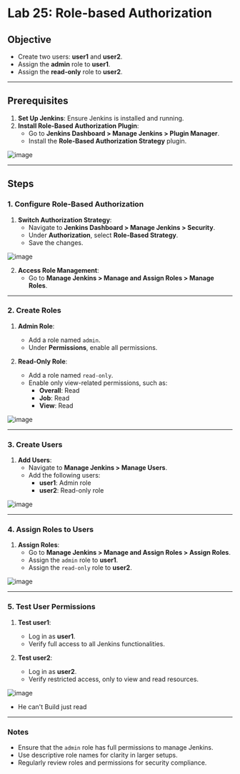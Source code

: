 # Lab 25: Role-based Authorization  

## Objective  
- Create two users: **user1** and **user2**.  
- Assign the **admin** role to **user1**.  
- Assign the **read-only** role to **user2**.  

---

## Prerequisites  

1. **Set Up Jenkins**: Ensure Jenkins is installed and running.  
2. **Install Role-Based Authorization Plugin**:  
   - Go to **Jenkins Dashboard > Manage Jenkins > Plugin Manager**.  
   - Install the **Role-Based Authorization Strategy** plugin.  

![image](https://github.com/user-attachments/assets/8050998e-bfc1-4d51-83c8-58ec9c60983d)

---

## Steps  

### 1. Configure Role-Based Authorization  

1. **Switch Authorization Strategy**:  
   - Navigate to **Jenkins Dashboard > Manage Jenkins > Security**.  
   - Under **Authorization**, select **Role-Based Strategy**.  
   - Save the changes.
      
![image](https://github.com/user-attachments/assets/aa6d3e1c-d0f3-4eb7-b7d2-7722c396913e)

2. **Access Role Management**:  
   - Go to **Manage Jenkins > Manage and Assign Roles > Manage Roles**.  

---

### 2. Create Roles  

1. **Admin Role**:  
   - Add a role named `admin`.  
   - Under **Permissions**, enable all permissions.  

2. **Read-Only Role**:  
   - Add a role named `read-only`.  
   - Enable only view-related permissions, such as:  
     - **Overall**: Read  
     - **Job**: Read  
     - **View**: Read
       
![image](https://github.com/user-attachments/assets/d392c705-8ce6-4214-8352-b4da338adaa4)

---

### 3. Create Users  

1. **Add Users**:  
   - Navigate to **Manage Jenkins > Manage Users**.  
   - Add the following users:  
     - **user1**: Admin role  
     - **user2**: Read-only role  

![image](https://github.com/user-attachments/assets/a9710a5c-3951-4852-b266-13354fd31ff4)

---

### 4. Assign Roles to Users  

1. **Assign Roles**:  
   - Go to **Manage Jenkins > Manage and Assign Roles > Assign Roles**.  
   - Assign the `admin` role to **user1**.  
   - Assign the `read-only` role to **user2**.  

![image](https://github.com/user-attachments/assets/17c05c66-29b4-48e7-a6da-6d57b75c1e43)

---

### 5. Test User Permissions  

1. **Test user1**:  
   - Log in as **user1**.  
   - Verify full access to all Jenkins functionalities.  

2. **Test user2**:  
   - Log in as **user2**.  
   - Verify restricted access, only to view and read resources. 

![image](https://github.com/user-attachments/assets/f2db2eb1-fd78-4119-9cb7-cf2fb0557fb6)

   - He can't Build just read
---

### Notes  

- Ensure that the `admin` role has full permissions to manage Jenkins.  
- Use descriptive role names for clarity in larger setups.  
- Regularly review roles and permissions for security compliance.  
